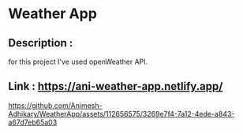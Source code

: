 # Weather App
## Description :
for this project I've used openWeather API.

## Link : https://ani-weather-app.netlify.app/



https://github.com/Animesh-Adhikary/WeatherApp/assets/112656575/3269e7f4-7a12-4ede-a843-a67d7eb65a03

